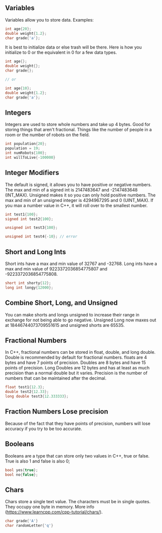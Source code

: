 ## Variables
Variables allow you to store data. Examples:
```C++
int age{20};
double weight{1.2};
char grade{'a'};
```

It is best to initialize data or else trash will be there. Here is how you initialize to 0 or the equivalent in 0 for a few data types.
```C++
int age{};
double weight{};
char grade{};

// or

int age{10};
double weight{1.2};
char grade{'a'};
```

## Integers
Integers are used to store whole numbers and take up 4 bytes. Good for storing things that aren't fractional. Things like the number of people in a room or the number of robots on the field.

```C++
int population{20};
population = 19;
int numRobots{100};
int willToLive{-100000}
```

## Integer Modifiers
The default is signed, it allows you to have positive or negative numbers. The max and min of a signed int is 2147483647 and -2147483648 (INT_MAX). Unsigned makes it so you can only hold positive numbers. The max and min of an unsigned integer is 4294967295 and 0 (UINT_MAX). If you max a number value in C++, it will roll over to the smallest number.
```C++
int test1{100};
signed int test2{100};

unsigned int test3{100};

unsigned int test4{-10}; // error
```

## Short and Long Ints
Short ints have a max and min value of 32767 and -32768. Long ints have a max and min value of 9223372036854775807 and -9223372036854775808.
```C++
short int shorty{12};
long int longy{12000};
```

## Combine Short, Long, and Unsigned
You can make shorts and longs unsigned to increase their range in exchange for not being able to go negative. Unsigned Long now maxes out at 18446744073709551615 and unsigned shorts are 65535.

## Fractional Numbers
In C++, fractional numbers can be stored in float, double, and long double. Double is recommended by default for fractional numbers. floats are 4 bytes and have 7 points of precision. Doubles are 8 bytes and have 15 points of precision. Long Doubles are 12 bytes and has at least as much precision than a normal double but it varies. Precision is the number of numbers that can be maintained after the decimal.
```C++
float test1{12.3};
double test2{12.33};
long double test3{12.333333};
```

## Fraction Numbers Lose precision
Because of the fact that they have points of precision, numbers will lose accuracy if you try to be too accurate.

## Booleans
Booleans are a type that can store only two values in C++, true or false. True is also 1 and false is also 0;
```C++
bool yes{true};
bool no{false};
```

## Chars
Chars store a single text value. The characters must be in single quotes. They occupy one byte in memory. More info (https://www.learncpp.com/cpp-tutorial/chars/).
```C++
char grade{'A'}
char randomLetter{'q'}
```